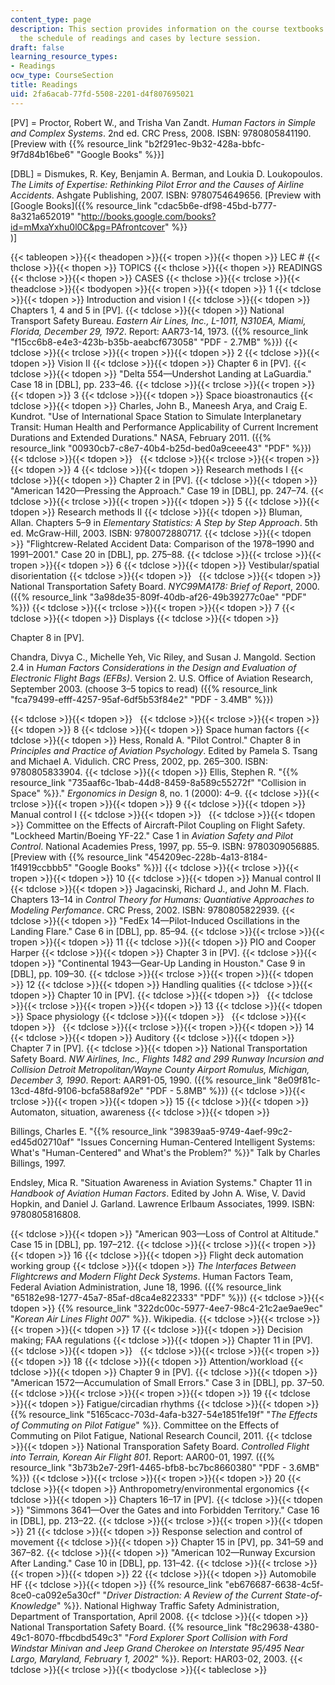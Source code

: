 ```yaml
---
content_type: page
description: This section provides information on the course textbooks along with
  the schedule of readings and cases by lecture session.
draft: false
learning_resource_types:
- Readings
ocw_type: CourseSection
title: Readings
uid: 2fa6acab-77fd-5508-2201-d4f807695021
---
```

\[PV\] = Proctor, Robert W., and Trisha Van Zandt. *Human Factors in Simple and Complex Systems*. 2nd ed. CRC Press, 2008. ISBN: 9780805841190. \[Preview with {{% resource_link "b2f291ec-9b32-428a-bbfc-9f7d84b16be6" "Google Books" %}}\]

\[DBL\] = Dismukes, R. Key, Benjamin A. Berman, and Loukia D. Loukopoulos. *The Limits of Expertise: Rethinking Pilot Error and the Causes of Airline Accidents*. Ashgate Publishing, 2007. ISBN: 9780754649656. \[Preview with \[Google Books\]({{% resource_link "cdac5b6e-df98-45bd-b777-8a321a652019" "http://books.google.com/books?id=mMxaYxhu0l0C&pg=PAfrontcover" %}}   
)\]

{{< tableopen >}}{{< theadopen >}}{{< tropen >}}{{< thopen >}}
LEC #
{{< thclose >}}{{< thopen >}}
TOPICS
{{< thclose >}}{{< thopen >}}
READINGS
{{< thclose >}}{{< thopen >}}
CASES
{{< thclose >}}{{< trclose >}}{{< theadclose >}}{{< tbodyopen >}}{{< tropen >}}{{< tdopen >}}
1
{{< tdclose >}}{{< tdopen >}}
Introduction and vision I
{{< tdclose >}}{{< tdopen >}}
Chapters 1, 4 and 5 in \[PV\].
{{< tdclose >}}{{< tdopen >}}
National Transport Safety Bureau. *Eastern Air Lines, Inc., L-1011, N310EA, Miami, Florida, December 29, 1972*. Report: AAR73-14, 1973. ({{% resource_link "f15cc6b8-e4e3-423b-b35b-aeabcf673058" "PDF - 2.7MB" %}})
{{< tdclose >}}{{< trclose >}}{{< tropen >}}{{< tdopen >}}
2
{{< tdclose >}}{{< tdopen >}}
Vision II
{{< tdclose >}}{{< tdopen >}}
Chapter 6 in \[PV\].
{{< tdclose >}}{{< tdopen >}}
"Delta 554—Undershot Landing at LaGuardia." Case 18 in \[DBL\], pp. 233–46.
{{< tdclose >}}{{< trclose >}}{{< tropen >}}{{< tdopen >}}
3
{{< tdclose >}}{{< tdopen >}}
Space bioastronautics
{{< tdclose >}}{{< tdopen >}}
Charles, John B., Maneesh Arya, and Craig E. Kundrot. "Use of International Space Station to Simulate Interplanetary Transit: Human Health and Performance Applicability of Current Increment Durations and Extended Durations." NASA, February 2011. ({{% resource_link "00930cb7-c8e7-40b4-b25d-bed0a9ceee43" "PDF" %}})
{{< tdclose >}}{{< tdopen >}}
 
{{< tdclose >}}{{< trclose >}}{{< tropen >}}{{< tdopen >}}
4
{{< tdclose >}}{{< tdopen >}}
Research methods I
{{< tdclose >}}{{< tdopen >}}
Chapter 2 in \[PV\].
{{< tdclose >}}{{< tdopen >}}
"American 1420—Pressing the Approach." Case 19 in \[DBL\], pp. 247–74.
{{< tdclose >}}{{< trclose >}}{{< tropen >}}{{< tdopen >}}
5
{{< tdclose >}}{{< tdopen >}}
Research methods II
{{< tdclose >}}{{< tdopen >}}
Bluman, Allan. Chapters 5–9 in *Elementary Statistics: A Step by Step Approach*. 5th ed. McGraw-Hill, 2003. ISBN: 9780072880717.
{{< tdclose >}}{{< tdopen >}}
"Flightcrew-Related Accident Data: Comparison of the 1978–1990 and 1991–2001." Case 20 in \[DBL\], pp. 275–88.
{{< tdclose >}}{{< trclose >}}{{< tropen >}}{{< tdopen >}}
6
{{< tdclose >}}{{< tdopen >}}
Vestibular/spatial disorientation
{{< tdclose >}}{{< tdopen >}}
 
{{< tdclose >}}{{< tdopen >}}
National Transportation Safety Board. *NYC99MA178: Brief of Report*, 2000. ({{% resource_link "3a98de35-809f-40db-af26-49b39277c0ae" "PDF" %}})
{{< tdclose >}}{{< trclose >}}{{< tropen >}}{{< tdopen >}}
7
{{< tdclose >}}{{< tdopen >}}
Displays
{{< tdclose >}}{{< tdopen >}}

Chapter 8 in \[PV\].

Chandra, Divya C., Michelle Yeh, Vic Riley, and Susan J. Mangold. Section 2.4 in *Human Factors Considerations in the Design and Evaluation of Electronic Flight Bags (EFBs)*. Version 2. U.S. Office of Aviation Research, September 2003. (choose 3–5 topics to read) ({{% resource_link "fca79499-efff-4257-95af-6df5b53f84e2" "PDF - 3.4MB" %}})

{{< tdclose >}}{{< tdopen >}}
 
{{< tdclose >}}{{< trclose >}}{{< tropen >}}{{< tdopen >}}
8
{{< tdclose >}}{{< tdopen >}}
Space human factors
{{< tdclose >}}{{< tdopen >}}
Hess, Ronald A. "Pilot Control." Chapter 8 in *Principles and Practice of Aviation Psychology*. Edited by Pamela S. Tsang and Michael A. Vidulich. CRC Press, 2002, pp. 265–300. ISBN: 9780805833904.
{{< tdclose >}}{{< tdopen >}}
Ellis, Stephen R. "{{% resource_link "735aaf6c-1bab-44d8-8459-8a589c55272f" "Collision in Space" %}}." *Ergonomics in Design* 8, no. 1 (2000): 4–9.
{{< tdclose >}}{{< trclose >}}{{< tropen >}}{{< tdopen >}}
9
{{< tdclose >}}{{< tdopen >}}
Manual control I
{{< tdclose >}}{{< tdopen >}}
 
{{< tdclose >}}{{< tdopen >}}
Committee on the Effects of Aircraft-Pilot Coupling on Flight Safety. "Lockheed Martin/Boeing YF-22." Case 1 in *Aviation Safety and Pilot Control*. National Academies Press, 1997, pp. 55–9. ISBN: 9780309056885. \[Preview with {{% resource_link "454209ec-228b-4a13-8184-1f4919ccbbb5" "Google Books" %}}\]
{{< tdclose >}}{{< trclose >}}{{< tropen >}}{{< tdopen >}}
10
{{< tdclose >}}{{< tdopen >}}
Manual control II
{{< tdclose >}}{{< tdopen >}}
Jagacinski, Richard J., and John M. Flach. Chapters 13–14 in *Control Theory for Humans: Quantiative Approaches to Modeling Perfomance*. CRC Press, 2002. ISBN: 9780805822939.
{{< tdclose >}}{{< tdopen >}}
"FedEx 14—Pilot-Induced Oscillations in the Landing Flare." Case 6 in \[DBL\], pp. 85–94.
{{< tdclose >}}{{< trclose >}}{{< tropen >}}{{< tdopen >}}
11
{{< tdclose >}}{{< tdopen >}}
PIO and Cooper Harper
{{< tdclose >}}{{< tdopen >}}
Chapter 3 in \[PV\].
{{< tdclose >}}{{< tdopen >}}
"Continental 1943—Gear-Up Landing in Houston." Case 9 in \[DBL\], pp. 109–30.
{{< tdclose >}}{{< trclose >}}{{< tropen >}}{{< tdopen >}}
12
{{< tdclose >}}{{< tdopen >}}
Handling qualities
{{< tdclose >}}{{< tdopen >}}
Chapter 10 in \[PV\].
{{< tdclose >}}{{< tdopen >}}
 
{{< tdclose >}}{{< trclose >}}{{< tropen >}}{{< tdopen >}}
13
{{< tdclose >}}{{< tdopen >}}
Space physiology
{{< tdclose >}}{{< tdopen >}}
 
{{< tdclose >}}{{< tdopen >}}
 
{{< tdclose >}}{{< trclose >}}{{< tropen >}}{{< tdopen >}}
14
{{< tdclose >}}{{< tdopen >}}
Auditory
{{< tdclose >}}{{< tdopen >}}
Chapter 7 in \[PV\].
{{< tdclose >}}{{< tdopen >}}
National Transportation Safety Board. *NW Airlines, Inc., Flights 1482 and 299 Runway Incursion and Collision Detroit Metropolitan/Wayne County Airport Romulus, Michigan, December 3, 1990*. Report: AAR91-05, 1990. ({{% resource_link "8e09f81c-13cd-48fd-9106-bcfa588af92e" "PDF - 5.8MB" %}})
{{< tdclose >}}{{< trclose >}}{{< tropen >}}{{< tdopen >}}
15
{{< tdclose >}}{{< tdopen >}}
Automaton, situation, awareness
{{< tdclose >}}{{< tdopen >}}

Billings, Charles E. "{{% resource_link "39839aa5-9749-4aef-99c2-ed45d02710af" "Issues Concerning Human-Centered Intelligent Systems: What's \"Human-Centered\" and What's the Problem?" %}}" Talk by Charles Billings, 1997.

Endsley, Mica R. "Situation Awareness in Aviation Systems." Chapter 11 in *Handbook of Aviation Human Factors*. Edited by John A. Wise, V. David Hopkin, and Daniel J. Garland. Lawrence Erlbaum Associates, 1999. ISBN: 9780805816808.

{{< tdclose >}}{{< tdopen >}}
"American 903—Loss of Control at Altitude." Case 15 in \[DBL\], pp. 197–212.
{{< tdclose >}}{{< trclose >}}{{< tropen >}}{{< tdopen >}}
16
{{< tdclose >}}{{< tdopen >}}
Flight deck automation working group
{{< tdclose >}}{{< tdopen >}}
*The Interfaces Between Flightcrews and Modern Flight Deck Systems*. Human Factors Team, Federal Aviation Administration, June 18, 1996. ({{% resource_link "65182e98-1277-45a7-85af-d8ca4e822333" "PDF" %}})
{{< tdclose >}}{{< tdopen >}}
{{% resource_link "322dc00c-5977-4ee7-98c4-21c2ae9ae9ec" "*Korean Air Lines Flight 007*" %}}. Wikipedia.
{{< tdclose >}}{{< trclose >}}{{< tropen >}}{{< tdopen >}}
17
{{< tdclose >}}{{< tdopen >}}
Decision making; FAA regulations
{{< tdclose >}}{{< tdopen >}}
Chapter 11 in \[PV\].
{{< tdclose >}}{{< tdopen >}}
 
{{< tdclose >}}{{< trclose >}}{{< tropen >}}{{< tdopen >}}
18
{{< tdclose >}}{{< tdopen >}}
Attention/workload
{{< tdclose >}}{{< tdopen >}}
Chapter 9 in \[PV\].
{{< tdclose >}}{{< tdopen >}}
"American 1572—Accumulation of Small Errors." Case 3 in \[DBL\], pp. 37–50.
{{< tdclose >}}{{< trclose >}}{{< tropen >}}{{< tdopen >}}
19
{{< tdclose >}}{{< tdopen >}}
Fatigue/circadian rhythms
{{< tdclose >}}{{< tdopen >}}
{{% resource_link "5165cacc-703d-4afa-b327-54e1851fe19f" "*The Effects of Commuting on Pilot Fatigue*" %}}. Committee on the Effects of Commuting on Pilot Fatigue, National Research Council, 2011.
{{< tdclose >}}{{< tdopen >}}
National Transporation Safety Board. *Controlled Flight into Terrain, Korean Air Flight 801*. Report: AAR00-01, 1997. ({{% resource_link "3b73b2e7-29f1-4465-bfb8-bc7bc8660380" "PDF - 3.6MB" %}})
{{< tdclose >}}{{< trclose >}}{{< tropen >}}{{< tdopen >}}
20
{{< tdclose >}}{{< tdopen >}}
Anthropometry/environmental ergonomics
{{< tdclose >}}{{< tdopen >}}
Chapters 16–17 in \[PV\].
{{< tdclose >}}{{< tdopen >}}
"Simmons 3641—Over the Gates and into Forbidden Territory." Case 16 in \[DBL\], pp. 213–22.
{{< tdclose >}}{{< trclose >}}{{< tropen >}}{{< tdopen >}}
21
{{< tdclose >}}{{< tdopen >}}
Response selection and control of movement
{{< tdclose >}}{{< tdopen >}}
Chapter 15 in \[PV\], pp. 341–59 and 367–82.
{{< tdclose >}}{{< tdopen >}}
"American 102—Runway Excursion After Landing." Case 10 in \[DBL\], pp. 131–42.
{{< tdclose >}}{{< trclose >}}{{< tropen >}}{{< tdopen >}}
22
{{< tdclose >}}{{< tdopen >}}
Automobile HF
{{< tdclose >}}{{< tdopen >}}
{{% resource_link "eb676687-6638-4c5f-8ce0-ca092e5a30cf" "*Driver Distraction: A Review of the Current State-of-Knowledge*" %}}. National Highway Traffic Safety Administration, Department of Transportation, April 2008.
{{< tdclose >}}{{< tdopen >}}
National Transportation Safety Board. {{% resource_link "f8c29638-4380-49c1-8070-ffbcdbd549c3" "*Ford Explorer Sport Collision with Ford Windstar Minivan and Jeep Grand Cherokee on Interstate 95/495 Near Largo, Maryland, February 1, 2002*" %}}. Report: HAR03-02, 2003.
{{< tdclose >}}{{< trclose >}}{{< tbodyclose >}}{{< tableclose >}}